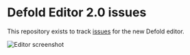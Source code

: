 # Defold Editor 2.0 issues

This repository exists to track [issues](https://github.com/defold/editor2-issues/issues) for the new Defold editor. 

![Editor screenshot](https://raw.githubusercontent.com/defold/editor2-issues/master/editor.png)
